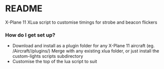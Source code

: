# README #

X-Plane 11 XLua script to customise timings for strobe and beacon flickers

### How do I get set up? ###

* Download and install as a plugin folder for any X-Plane 11 aircraft (eg. <x-plane root>/Aircraft/<My Aircraft>/plugins/)
  Merge with any existing xlua folder, or just install the custom-lights scripts subdirectory
* Customise the top of the lua script to suit
